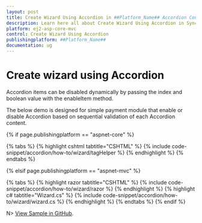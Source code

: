 ```yaml
---
layout: post
title: Create Wizard Using Accordion in ##Platform_Name## Accordion Control | Syncfusion
description: Learn here all about Create Wizard Using Accordion in Syncfusion ##Platform_Name## Accordion control of Syncfusion Essential JS 2 and more.
platform: ej2-asp-core-mvc
control: Create Wizard Using Accordion
publishingplatform: ##Platform_Name##
documentation: ug
---
```



# Create wizard using Accordion

Accordion items can be disabled dynamically by passing the index and boolean value with the enableItem method.

The below demo is designed for simple payment module that enable or disable Accordion based on sequential validation of each Accordion content.

{% if page.publishingplatform == "aspnet-core" %}

{% tabs %}
{% highlight cshtml tabtitle="CSHTML" %}
{% include code-snippet/accordion/how-to/wizard/tagHelper %}
{% endhighlight %}
{% endtabs %}

{% elsif page.publishingplatform == "aspnet-mvc" %}

{% tabs %}
{% highlight razor tabtitle="CSHTML" %}
{% include code-snippet/accordion/how-to/wizard/razor %}
{% endhighlight %}
{% highlight c# tabtitle="Wizard.cs" %}
{% include code-snippet/accordion/how-to/wizard/wizard.cs %}
{% endhighlight %}
{% endtabs %}
{% endif %}

N> [View Sample in GitHub](https://github.com/SyncfusionExamples/ASP-NET-Core-UG-Examples/tree/main/Accordion/AccordionUGSamples).